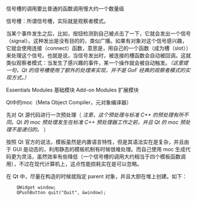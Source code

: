 信号槽的调用要比普通的函数调用慢大约一个数量级

信号槽：所谓信号槽，实际就是观察者模式。

当某个事件发生之后，比如，按钮检测到自己被点击了一下，它就会发出一个信号（signal）。这种发出是没有目的的，类似广播。如果有对象对这个信号感兴趣，它就会使用连接（connect）函数，意思是，用自己的一个函数（成为槽（slot））来处理这个信号。也就是说，当信号发出时，被连接的槽函数会自动被回调。这就类似观察者模式：当发生了感兴趣的事件，某一个操作就会被自动触发。*（这里提一句，Qt 的信号槽使用了额外的处理来实现，并不是 GoF 经典的观察者模式的实现方式。）*

Essentials Modules 基础模块 Add-on Modules 扩展模块

Qt中的moc（Meta Object Compiler，元对象编译器）

先对 Qt 源代码进行一次预处理（ *注意，这个预处理与标准 C++ 的预处理有所不同。Qt 的 moc 预处理发生在标准 C++ 预处理器工作之前，并且 Qt 的 moc 预处理不是递归的。* ）

按照 Qt 官方的说法，模板虽然是内置语言特性，但是其语法实在是复杂，并且由于 GUI 是动态的，利用静态的模板机制有时候很难处理。而自己使用 moc 生成代码更为灵活，虽然效率有些降低（一个信号槽的调用大约相当于四个模板函数调用），不过在现代计算机上，这点性能损耗实在是可以忽略。

在 Qt 中，尽量在构造的时候就指定 parent 对象，并且大胆在堆上创建。如下：

```
    QWidget window;
    QPushButton quit("Quit", &window);
```
